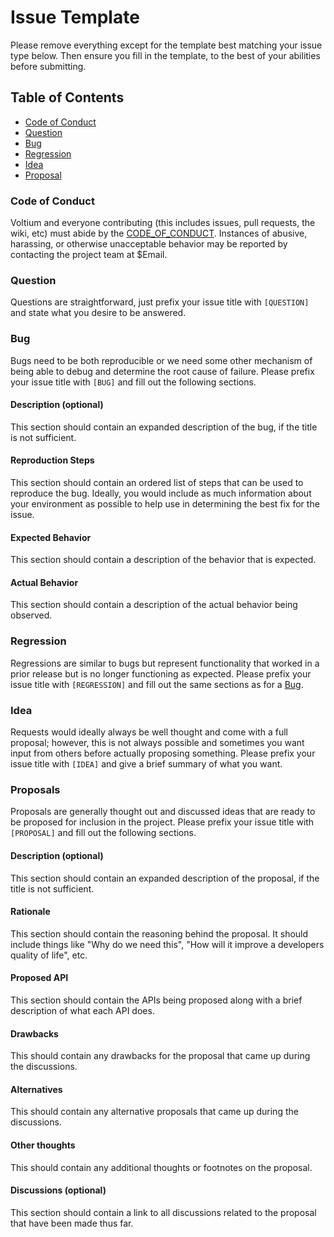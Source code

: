 # Issue Template

Please remove everything except for the template best matching your issue type
below. Then ensure you fill in the template, to the best of your abilities
before submitting.

## Table of Contents

* [Code of Conduct](#code-of-conduct)
* [Question](#question)
* [Bug](#bug)
* [Regression](#regression)
* [Idea](#idea)
* [Proposal](#proposal)

### Code of Conduct

Voltium and everyone contributing (this includes issues, pull requests, the
wiki, etc) must abide by the [CODE_OF_CONDUCT](docs/CODE_OF_CONDUCT.md).
Instances of abusive, harassing, or otherwise unacceptable behavior may be
reported by contacting the project team at $Email.

### Question

Questions are straightforward, just prefix your issue title with `[QUESTION]`
and state what you desire to be answered.

### Bug

Bugs need to be both reproducible or we need some other mechanism of being able
to debug and determine the root cause of failure. Please prefix your issue title
with `[BUG]` and fill out the following sections.

#### Description (optional)

This section should contain an expanded description of the bug, if the title is
not sufficient.

#### Reproduction Steps

This section should contain an ordered list of steps that can be used to
reproduce the bug. Ideally, you would include as much information about your
environment as possible to help use in determining the best fix for the issue.

#### Expected Behavior

This section should contain a description of the behavior that is expected.

#### Actual Behavior

This section should contain a description of the actual behavior being observed.

### Regression

Regressions are similar to bugs but represent functionality that worked in a
prior release but is no longer functioning as expected. Please prefix your issue
title with `[REGRESSION]` and fill out the same sections as for a [Bug](#bug).

### Idea

Requests would ideally always be well thought and come with a full proposal;
however, this is not always possible and sometimes you want input from others
before actually proposing something. Please prefix your issue title with
`[IDEA]` and give a brief summary of what you want.

### Proposals

Proposals are generally thought out and discussed ideas that are ready to be
proposed for inclusion in the project. Please prefix your issue title with
`[PROPOSAL]` and fill out the following sections.

#### Description (optional)

This section should contain an expanded description of the proposal, if the
title is not sufficient.

#### Rationale

This section should contain the reasoning behind the proposal. It should include
things like "Why do we need this", "How will it improve a developers quality of
life", etc.

#### Proposed API

This section should contain the APIs being proposed along with a brief
description of what each API does.

#### Drawbacks

This should contain any drawbacks for the proposal that came up during the
discussions.

#### Alternatives

This should contain any alternative proposals that came up during the
discussions.

#### Other thoughts

This should contain any additional thoughts or footnotes on the proposal.

#### Discussions (optional)

This section should contain a link to all discussions related to the proposal
that have been made thus far.
